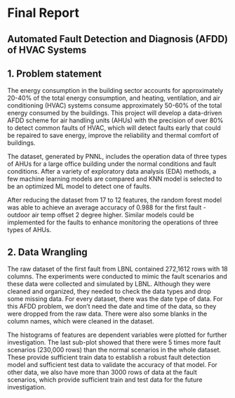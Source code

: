 # Final Report
## Automated Fault Detection and Diagnosis (AFDD) of HVAC Systems

## 1. Problem statement 
The energy consumption in the building sector accounts for approximately 20-40% of the total energy consumption, and heating, ventilation, and air conditioning (HVAC) systems consume approximately 50-60% of the total energy consumed by the buildings. This project will develop a data-driven AFDD scheme for air handling units (AHUs) with the precision of over 80% to detect common faults of HVAC, which will detect faults early that could be repaired to save energy, improve the reliability and thermal comfort of buildings.

The dataset, generated by PNNL, includes the operation data of three types of AHUs for a large office building under the normal conditions and fault conditions. After a variety of exploratory data analysis (EDA) methods, a few machine learning models are compared and KNN model is selected to be an optimized ML model to detect one of faults.

After reducing the dataset from 17 to 12 features, the random forest model was able to achieve an average accuracy of 0.988 for the first fault - outdoor air temp offset 2 degree higher. Similar models could be implemented for the faults to enhance monitoring the operations of three types of AHUs.

## 2. Data Wrangling
The raw dataset of the first fault from LBNL contained 272,1612 rows with 18 columns. The experiments were conducted to mimic the fault scenarios and these data were collected and simulated by LBNL. Although they were cleaned and organized, they needed to check the data types and drop some missing data. For every dataset, there was the date type of data. For this AFDD problem, we don’t need the date and time of the data, so they were dropped from the raw data. There were also some blanks in the column names, which were cleaned in the dataset. 

The histograms of features are dependent variables were plotted for further investigation. The last sub-plot showed that there were 5 times more fault scenarios (230,000 rows) than the normal scenarios in the whole dataset. These provide sufficient train data to establish a robust fault detection model and sufficient test data to validate the accuracy of that model. For other data, we also have more than 3000 rows of data at the fault scenarios, which provide sufficient train and test data for the future investigation.


